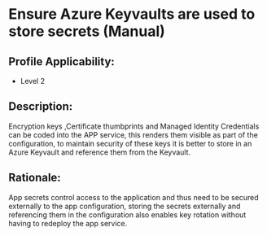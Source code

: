 # Ensure Azure Keyvaults are used to store secrets (Manual)

## Profile Applicability:

- Level 2

## Description:

Encryption keys ,Certificate thumbprints and Managed Identity Credentials can be coded into the APP service, this renders them visible as part of the configuration, to maintain security of these keys it is better to store in an Azure Keyvault and reference them from the Keyvault.

## Rationale:

App secrets control access to the application and thus need to be secured externally to the app configuration, storing the secrets externally and referencing them in the configuration also enables key rotation without having to redeploy the app service.